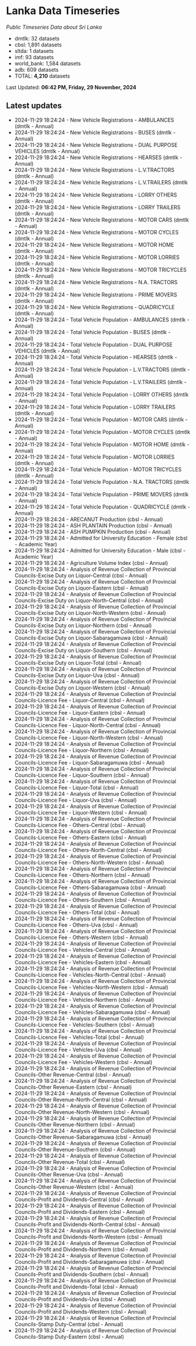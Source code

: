 # Lanka Data Timeseries
*Public Timeseries Data about Sri Lanka*

* dmtlk: 32 datasets
* cbsl: 1,891 datasets
* sltda: 1 datasets
* imf: 93 datasets
* world_bank: 1,584 datasets
* adb: 609 datasets
* TOTAL: **4,210** datasets

Last Updated: **06:42 PM, Friday, 29 November, 2024**

## Latest updates

* 2024-11-29 18:24:24 - New Vehicle Registrations - AMBULANCES (dmtlk - Annual)
* 2024-11-29 18:24:24 - New Vehicle Registrations - BUSES (dmtlk - Annual)
* 2024-11-29 18:24:24 - New Vehicle Registrations - DUAL PURPOSE VEHICLES (dmtlk - Annual)
* 2024-11-29 18:24:24 - New Vehicle Registrations - HEARSES (dmtlk - Annual)
* 2024-11-29 18:24:24 - New Vehicle Registrations - L.V.TRACTORS (dmtlk - Annual)
* 2024-11-29 18:24:24 - New Vehicle Registrations - L.V.TRAILERS (dmtlk - Annual)
* 2024-11-29 18:24:24 - New Vehicle Registrations - LORRY OTHERS (dmtlk - Annual)
* 2024-11-29 18:24:24 - New Vehicle Registrations - LORRY TRAILERS (dmtlk - Annual)
* 2024-11-29 18:24:24 - New Vehicle Registrations - MOTOR CARS (dmtlk - Annual)
* 2024-11-29 18:24:24 - New Vehicle Registrations - MOTOR CYCLES (dmtlk - Annual)
* 2024-11-29 18:24:24 - New Vehicle Registrations - MOTOR HOME (dmtlk - Annual)
* 2024-11-29 18:24:24 - New Vehicle Registrations - MOTOR LORRIES (dmtlk - Annual)
* 2024-11-29 18:24:24 - New Vehicle Registrations - MOTOR TRICYCLES (dmtlk - Annual)
* 2024-11-29 18:24:24 - New Vehicle Registrations - N.A. TRACTORS (dmtlk - Annual)
* 2024-11-29 18:24:24 - New Vehicle Registrations - PRIME MOVERS (dmtlk - Annual)
* 2024-11-29 18:24:24 - New Vehicle Registrations - QUADRICYCLE (dmtlk - Annual)
* 2024-11-29 18:24:24 - Total Vehicle Population - AMBULANCES (dmtlk - Annual)
* 2024-11-29 18:24:24 - Total Vehicle Population - BUSES (dmtlk - Annual)
* 2024-11-29 18:24:24 - Total Vehicle Population - DUAL PURPOSE VEHICLES (dmtlk - Annual)
* 2024-11-29 18:24:24 - Total Vehicle Population - HEARSES (dmtlk - Annual)
* 2024-11-29 18:24:24 - Total Vehicle Population - L.V.TRACTORS (dmtlk - Annual)
* 2024-11-29 18:24:24 - Total Vehicle Population - L.V.TRAILERS (dmtlk - Annual)
* 2024-11-29 18:24:24 - Total Vehicle Population - LORRY OTHERS (dmtlk - Annual)
* 2024-11-29 18:24:24 - Total Vehicle Population - LORRY TRAILERS (dmtlk - Annual)
* 2024-11-29 18:24:24 - Total Vehicle Population - MOTOR CARS (dmtlk - Annual)
* 2024-11-29 18:24:24 - Total Vehicle Population - MOTOR CYCLES (dmtlk - Annual)
* 2024-11-29 18:24:24 - Total Vehicle Population - MOTOR HOME (dmtlk - Annual)
* 2024-11-29 18:24:24 - Total Vehicle Population - MOTOR LORRIES (dmtlk - Annual)
* 2024-11-29 18:24:24 - Total Vehicle Population - MOTOR TRICYCLES (dmtlk - Annual)
* 2024-11-29 18:24:24 - Total Vehicle Population - N.A. TRACTORS (dmtlk - Annual)
* 2024-11-29 18:24:24 - Total Vehicle Population - PRIME MOVERS (dmtlk - Annual)
* 2024-11-29 18:24:24 - Total Vehicle Population - QUADRICYCLE (dmtlk - Annual)
* 2024-11-29 18:24:24 - ARECANUT Production (cbsl - Annual)
* 2024-11-29 18:24:24 - ASH PLANTAIN Production (cbsl - Annual)
* 2024-11-29 18:24:24 - ASH PUMPKIN Production (cbsl - Annual)
* 2024-11-29 18:24:24 - Admitted for University Education - Female (cbsl - Academic Year)
* 2024-11-29 18:24:24 - Admitted for University Education - Male (cbsl - Academic Year)
* 2024-11-29 18:24:24 - Agriculture Volume Index (cbsl - Annual)
* 2024-11-29 18:24:24 - Analysis of Revenue Collection of Provincial Councils-Excise Duty on Liquor-Central (cbsl - Annual)
* 2024-11-29 18:24:24 - Analysis of Revenue Collection of Provincial Councils-Excise Duty on Liquor-Eastern (cbsl - Annual)
* 2024-11-29 18:24:24 - Analysis of Revenue Collection of Provincial Councils-Excise Duty on Liquor-North-Central (cbsl - Annual)
* 2024-11-29 18:24:24 - Analysis of Revenue Collection of Provincial Councils-Excise Duty on Liquor-North-Western (cbsl - Annual)
* 2024-11-29 18:24:24 - Analysis of Revenue Collection of Provincial Councils-Excise Duty on Liquor-Northern (cbsl - Annual)
* 2024-11-29 18:24:24 - Analysis of Revenue Collection of Provincial Councils-Excise Duty on Liquor-Sabaragamuwa (cbsl - Annual)
* 2024-11-29 18:24:24 - Analysis of Revenue Collection of Provincial Councils-Excise Duty on Liquor-Southern (cbsl - Annual)
* 2024-11-29 18:24:24 - Analysis of Revenue Collection of Provincial Councils-Excise Duty on Liquor-Total (cbsl - Annual)
* 2024-11-29 18:24:24 - Analysis of Revenue Collection of Provincial Councils-Excise Duty on Liquor-Uva (cbsl - Annual)
* 2024-11-29 18:24:24 - Analysis of Revenue Collection of Provincial Councils-Excise Duty on Liquor-Western (cbsl - Annual)
* 2024-11-29 18:24:24 - Analysis of Revenue Collection of Provincial Councils-Licence Fee - Liquor-Central (cbsl - Annual)
* 2024-11-29 18:24:24 - Analysis of Revenue Collection of Provincial Councils-Licence Fee - Liquor-Eastern (cbsl - Annual)
* 2024-11-29 18:24:24 - Analysis of Revenue Collection of Provincial Councils-Licence Fee - Liquor-North-Central (cbsl - Annual)
* 2024-11-29 18:24:24 - Analysis of Revenue Collection of Provincial Councils-Licence Fee - Liquor-North-Western (cbsl - Annual)
* 2024-11-29 18:24:24 - Analysis of Revenue Collection of Provincial Councils-Licence Fee - Liquor-Northern (cbsl - Annual)
* 2024-11-29 18:24:24 - Analysis of Revenue Collection of Provincial Councils-Licence Fee - Liquor-Sabaragamuwa (cbsl - Annual)
* 2024-11-29 18:24:24 - Analysis of Revenue Collection of Provincial Councils-Licence Fee - Liquor-Southern (cbsl - Annual)
* 2024-11-29 18:24:24 - Analysis of Revenue Collection of Provincial Councils-Licence Fee - Liquor-Total (cbsl - Annual)
* 2024-11-29 18:24:24 - Analysis of Revenue Collection of Provincial Councils-Licence Fee - Liquor-Uva (cbsl - Annual)
* 2024-11-29 18:24:24 - Analysis of Revenue Collection of Provincial Councils-Licence Fee - Liquor-Western (cbsl - Annual)
* 2024-11-29 18:24:24 - Analysis of Revenue Collection of Provincial Councils-Licence Fee - Others-Central (cbsl - Annual)
* 2024-11-29 18:24:24 - Analysis of Revenue Collection of Provincial Councils-Licence Fee - Others-Eastern (cbsl - Annual)
* 2024-11-29 18:24:24 - Analysis of Revenue Collection of Provincial Councils-Licence Fee - Others-North-Central (cbsl - Annual)
* 2024-11-29 18:24:24 - Analysis of Revenue Collection of Provincial Councils-Licence Fee - Others-North-Western (cbsl - Annual)
* 2024-11-29 18:24:24 - Analysis of Revenue Collection of Provincial Councils-Licence Fee - Others-Northern (cbsl - Annual)
* 2024-11-29 18:24:24 - Analysis of Revenue Collection of Provincial Councils-Licence Fee - Others-Sabaragamuwa (cbsl - Annual)
* 2024-11-29 18:24:24 - Analysis of Revenue Collection of Provincial Councils-Licence Fee - Others-Southern (cbsl - Annual)
* 2024-11-29 18:24:24 - Analysis of Revenue Collection of Provincial Councils-Licence Fee - Others-Total (cbsl - Annual)
* 2024-11-29 18:24:24 - Analysis of Revenue Collection of Provincial Councils-Licence Fee - Others-Uva (cbsl - Annual)
* 2024-11-29 18:24:24 - Analysis of Revenue Collection of Provincial Councils-Licence Fee - Others-Western (cbsl - Annual)
* 2024-11-29 18:24:24 - Analysis of Revenue Collection of Provincial Councils-Licence Fee - Vehicles-Central (cbsl - Annual)
* 2024-11-29 18:24:24 - Analysis of Revenue Collection of Provincial Councils-Licence Fee - Vehicles-Eastern (cbsl - Annual)
* 2024-11-29 18:24:24 - Analysis of Revenue Collection of Provincial Councils-Licence Fee - Vehicles-North-Central (cbsl - Annual)
* 2024-11-29 18:24:24 - Analysis of Revenue Collection of Provincial Councils-Licence Fee - Vehicles-North-Western (cbsl - Annual)
* 2024-11-29 18:24:24 - Analysis of Revenue Collection of Provincial Councils-Licence Fee - Vehicles-Northern (cbsl - Annual)
* 2024-11-29 18:24:24 - Analysis of Revenue Collection of Provincial Councils-Licence Fee - Vehicles-Sabaragamuwa (cbsl - Annual)
* 2024-11-29 18:24:24 - Analysis of Revenue Collection of Provincial Councils-Licence Fee - Vehicles-Southern (cbsl - Annual)
* 2024-11-29 18:24:24 - Analysis of Revenue Collection of Provincial Councils-Licence Fee - Vehicles-Total (cbsl - Annual)
* 2024-11-29 18:24:24 - Analysis of Revenue Collection of Provincial Councils-Licence Fee - Vehicles-Uva (cbsl - Annual)
* 2024-11-29 18:24:24 - Analysis of Revenue Collection of Provincial Councils-Licence Fee - Vehicles-Western (cbsl - Annual)
* 2024-11-29 18:24:24 - Analysis of Revenue Collection of Provincial Councils-Other Revenue-Central (cbsl - Annual)
* 2024-11-29 18:24:24 - Analysis of Revenue Collection of Provincial Councils-Other Revenue-Eastern (cbsl - Annual)
* 2024-11-29 18:24:24 - Analysis of Revenue Collection of Provincial Councils-Other Revenue-North-Central (cbsl - Annual)
* 2024-11-29 18:24:24 - Analysis of Revenue Collection of Provincial Councils-Other Revenue-North-Western (cbsl - Annual)
* 2024-11-29 18:24:24 - Analysis of Revenue Collection of Provincial Councils-Other Revenue-Northern (cbsl - Annual)
* 2024-11-29 18:24:24 - Analysis of Revenue Collection of Provincial Councils-Other Revenue-Sabaragamuwa (cbsl - Annual)
* 2024-11-29 18:24:24 - Analysis of Revenue Collection of Provincial Councils-Other Revenue-Southern (cbsl - Annual)
* 2024-11-29 18:24:24 - Analysis of Revenue Collection of Provincial Councils-Other Revenue-Total (cbsl - Annual)
* 2024-11-29 18:24:24 - Analysis of Revenue Collection of Provincial Councils-Other Revenue-Uva (cbsl - Annual)
* 2024-11-29 18:24:24 - Analysis of Revenue Collection of Provincial Councils-Other Revenue-Western (cbsl - Annual)
* 2024-11-29 18:24:24 - Analysis of Revenue Collection of Provincial Councils-Profit and Dividends-Central (cbsl - Annual)
* 2024-11-29 18:24:24 - Analysis of Revenue Collection of Provincial Councils-Profit and Dividends-Eastern (cbsl - Annual)
* 2024-11-29 18:24:24 - Analysis of Revenue Collection of Provincial Councils-Profit and Dividends-North-Central (cbsl - Annual)
* 2024-11-29 18:24:24 - Analysis of Revenue Collection of Provincial Councils-Profit and Dividends-North-Western (cbsl - Annual)
* 2024-11-29 18:24:24 - Analysis of Revenue Collection of Provincial Councils-Profit and Dividends-Northern (cbsl - Annual)
* 2024-11-29 18:24:24 - Analysis of Revenue Collection of Provincial Councils-Profit and Dividends-Sabaragamuwa (cbsl - Annual)
* 2024-11-29 18:24:24 - Analysis of Revenue Collection of Provincial Councils-Profit and Dividends-Southern (cbsl - Annual)
* 2024-11-29 18:24:24 - Analysis of Revenue Collection of Provincial Councils-Profit and Dividends-Total (cbsl - Annual)
* 2024-11-29 18:24:24 - Analysis of Revenue Collection of Provincial Councils-Profit and Dividends-Uva (cbsl - Annual)
* 2024-11-29 18:24:24 - Analysis of Revenue Collection of Provincial Councils-Profit and Dividends-Western (cbsl - Annual)
* 2024-11-29 18:24:24 - Analysis of Revenue Collection of Provincial Councils-Stamp Duty-Central (cbsl - Annual)
* 2024-11-29 18:24:24 - Analysis of Revenue Collection of Provincial Councils-Stamp Duty-Eastern (cbsl - Annual)